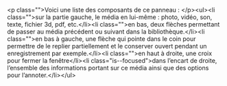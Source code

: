 &lt;p class=&quot;&quot;&gt;Voici une liste des composants de ce panneau : &lt;&#x2F;p&gt;&lt;ul&gt;&lt;li class=&quot;&quot;&gt;sur la partie gauche, le média en lui-même : photo, vidéo, son, texte, fichier 3d, pdf, etc.&lt;&#x2F;li&gt;&lt;li class=&quot;&quot;&gt;en bas, deux flèches permettant de passer au média précédent ou suivant dans la bibliothèque.&lt;&#x2F;li&gt;&lt;li class=&quot;&quot;&gt;en bas à gauche, une flèche qui pointe dans le coin pour permettre de le replier partiellement et le conserver ouvert pendant un enregistrement par exemple.&lt;&#x2F;li&gt;&lt;li class=&quot;&quot;&gt;en haut à droite, une croix pour fermer la fenêtre&lt;&#x2F;li&gt;&lt;li class=&quot;is--focused&quot;&gt;dans l’encart de droite, l’ensemble des informations portant sur ce média ainsi que des options pour l’annoter.&lt;&#x2F;li&gt;&lt;&#x2F;ul&gt;